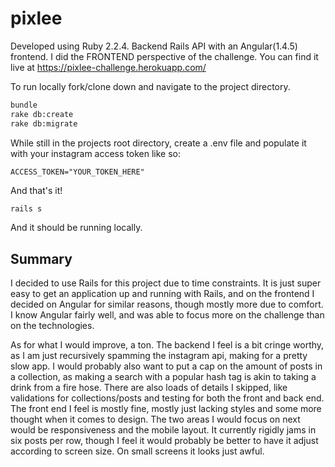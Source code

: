 # pixlee

Developed using Ruby 2.2.4. Backend Rails API with an Angular(1.4.5) frontend. I did the FRONTEND perspective of the challenge. You can find it live at https://pixlee-challenge.herokuapp.com/

To run locally fork/clone down and navigate to the project directory.
```bash
bundle
rake db:create
rake db:migrate
```
While still in the projects root directory, create a .env file and populate it with your instagram access token like so:
```Text
ACCESS_TOKEN="YOUR_TOKEN_HERE"
```
And that's it! 
```bash
rails s
```
And it should be running locally.

## Summary

I decided to use Rails for this project due to time constraints. It is just super easy to get an application up and running with Rails, and on the frontend I decided on Angular for similar reasons, though mostly more due to comfort. I know Angular fairly well, and was able to focus more on the challenge than on the technologies. 

As for what I would improve, a ton. The backend I feel is a bit cringe worthy, as I am just recursively spamming the instagram api, making for a pretty slow app. I would probably also want to put a cap on the amount of posts in a collection, as making a search with a popular hash tag is akin to taking a drink from a fire hose. There are also loads of details I skipped, like validations for collections/posts and testing for both the front and back end. The front end I feel is mostly fine, mostly just lacking styles and some more thought when it comes to design. The two areas I would focus on next would be responsiveness and the mobile layout. It currently rigidly jams in six posts per row, though I feel it would probably be better to have it adjust according to screen size. On small screens it looks just awful.